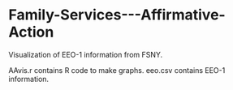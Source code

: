 # Family-Services---Affirmative-Action
Visualization of EEO-1 information from FSNY.

AAvis.r contains R code to make graphs.
eeo.csv contains EEO-1 information.
